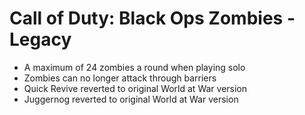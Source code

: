 # Call of Duty: Black Ops Zombies - Legacy

* A maximum of 24 zombies a round when playing solo
* Zombies can no longer attack through barriers
* Quick Revive reverted to original World at War version
* Juggernog reverted to original World at War version

